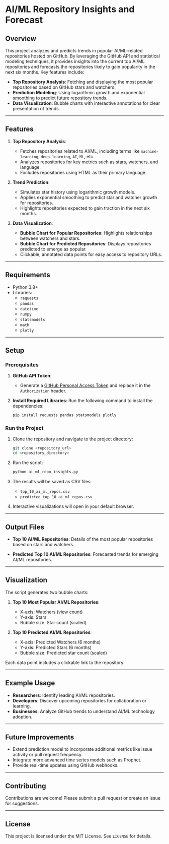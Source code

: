 # AI/ML Repository Insights and Forecast

## Overview

This project analyzes and predicts trends in popular AI/ML-related repositories hosted on GitHub. By leveraging the GitHub API and statistical modeling techniques, it provides insights into the current top AI/ML repositories and forecasts the repositories likely to gain popularity in the next six months. Key features include:

- **Top Repository Analysis**: Fetching and displaying the most popular repositories based on GitHub stars and watchers.
- **Prediction Modeling**: Using logarithmic growth and exponential smoothing to predict future repository trends.
- **Data Visualization**: Bubble charts with interactive annotations for clear presentation of trends.

---

## Features

1. **Top Repository Analysis**:
   - Fetches repositories related to AI/ML, including terms like `machine-learning`, `deep-learning`, `AI`, `ML`, etc.
   - Analyzes repositories for key metrics such as stars, watchers, and language.
   - Excludes repositories using HTML as their primary language.

2. **Trend Prediction**:
   - Simulates star history using logarithmic growth models.
   - Applies exponential smoothing to predict star and watcher growth for repositories.
   - Highlights repositories expected to gain traction in the next six months.

3. **Data Visualization**:
   - **Bubble Chart for Popular Repositories**: Highlights relationships between watchers and stars.
   - **Bubble Chart for Predicted Repositories**: Displays repositories predicted to emerge as popular.
   - Clickable, annotated data points for easy access to repository URLs.

---

## Requirements

- Python 3.8+
- Libraries:
  - `requests`
  - `pandas`
  - `datetime`
  - `numpy`
  - `statsmodels`
  - `math`
  - `plotly`

---

## Setup

### Prerequisites

1. **GitHub API Token**:
   - Generate a [GitHub Personal Access Token](https://docs.github.com/en/github/authenticating-to-github/creating-a-personal-access-token) and replace it in the `Authorization` header.

2. **Install Required Libraries**:
   Run the following command to install the dependencies:
   ```bash
   pip install requests pandas statsmodels plotly
   ```

### Run the Project

1. Clone the repository and navigate to the project directory:
   ```bash
   git clone <repository_url>
   cd <repository_directory>
   ```

2. Run the script:
   ```bash
   python ai_ml_repo_insights.py
   ```

3. The results will be saved as CSV files:
   - `top_10_ai_ml_repos.csv`
   - `predicted_top_10_ai_ml_repos.csv`

4. Interactive visualizations will open in your default browser.

---

## Output Files

- **Top 10 AI/ML Repositories**:
  Details of the most popular repositories based on stars and watchers.

- **Predicted Top 10 AI/ML Repositories**:
  Forecasted trends for emerging AI/ML repositories.

---

## Visualization

The script generates two bubble charts:

1. **Top 10 Most Popular AI/ML Repositories**:
   - X-axis: Watchers (view count)
   - Y-axis: Stars
   - Bubble size: Star count (scaled)

2. **Top 10 Predicted AI/ML Repositories**:
   - X-axis: Predicted Watchers (6 months)
   - Y-axis: Predicted Stars (6 months)
   - Bubble size: Predicted star count (scaled)

Each data point includes a clickable link to the repository.

---

## Example Usage

- **Researchers**: Identify leading AI/ML repositories.
- **Developers**: Discover upcoming repositories for collaboration or learning.
- **Businesses**: Analyze GitHub trends to understand AI/ML technology adoption.

---

## Future Improvements

- Extend prediction model to incorporate additional metrics like issue activity or pull request frequency.
- Integrate more advanced time series models such as Prophet.
- Provide real-time updates using GitHub webhooks.

---

## Contributing

Contributions are welcome! Please submit a pull request or create an issue for suggestions.

---

## License

This project is licensed under the MIT License. See `LICENSE` for details.
